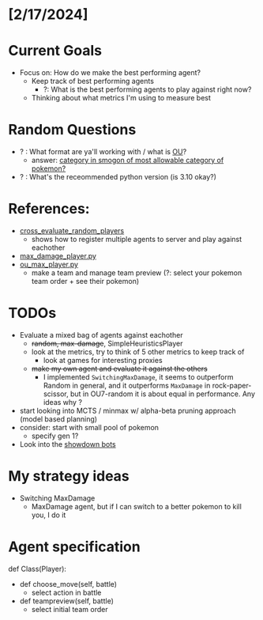 # [2/17/2024]
# Current Goals
- Focus on: How do we make the best performing agent?
    - Keep track of best performing agents
        - ?: What is the best performing agents to play against right now?
    - Thinking about what metrics I'm using to measure best

# Random Questions
- ? : What format are ya'll working with / what is [OU](https://poke-env.readthedocs.io/en/stable/examples/ou_max_player.html#ou-max-player)?
    - answer: [category in smogon of most allowable category of pokemon?](https://www.smogon.com/dex/ss/formats/ou/)
- ? : What's the receommended python version (is 3.10 okay?)


# References:
- [cross_evaluate_random_players](poke-env/examples/gen7/cross_evaluate_random_players.py)
    - shows how to register multiple agents to server and play against eachother
- [max_damage_player.py](poke-env/examples/max_damage_player.py)
- [ou_max_player.py](poke-env/examples/ou_max_player.py)
    - make a team and manage team preview (?: select your pokemon team order + see their pokemon)

# TODOs
- Evaluate a mixed bag of agents against eachother
    - ~~random, max-damage~~, SimpleHeuristicsPlayer
    - look at the metrics, try to think of 5 other metrics to keep track of
        - look at games for interesting proxies
    - ~~make my own agent and evaluate it against the others~~
        - I implemented `SwitchingMaxDamage`, it seems to outperform Random in general, and it outperforms `MaxDamage` in rock-paper-scissor, but in OU7-random it is about equal in performance. Any ideas why ?
- start looking into MCTS / minmax w/ alpha-beta pruning approach (model based planning)
- consider: start with small pool of pokemon
    - specify gen 1?
- Look into the [showdown bots](http://sahovic.fr/pokemon-ai-resources/)

# My strategy ideas
- Switching MaxDamage
    - MaxDamage agent, but if I can switch to a better pokemon to kill you, I do it

# Agent specification
def Class(Player):
- def choose_move(self, battle)
    - select action in battle
- def teampreview(self, battle)
    - select initial team order